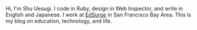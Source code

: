 Hi, I'm Shu Uesugi.
I code in Ruby, design in Web Inspector, and write in English and Japanese.
I work at [EdSurge](http://edsurge.com) in San Francisco Bay Area.
This is my blog on education, technology, and life.
